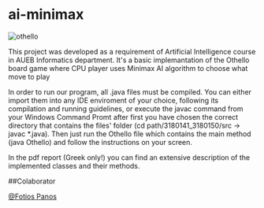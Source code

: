# ai-minimax

![othello](https://user-images.githubusercontent.com/79640797/109201722-d5338080-77aa-11eb-9714-deb558b2ab7d.png)

This project was developed as a requirement of Artificial Intelligence course in AUEB Informatics department. It's a basic implemantation of the Othello board game where CPU player uses Minimax AI algorithm to choose what move to play

In order to run our program, all .java files must be compiled. You can either import them into any IDE enviroment of your choice, following its compilation and running guidelines, or execute the javac command from your Windows Command Promt after first you have chosen the correct directory that contains the files' folder (cd path/3180141_3180150/src -> javac *.java). Then just run the Othello file which contains the main method (java Othello) and follow the instructions on your screen.

In the pdf report (Greek only!) you can find an extensive description of the implemented classes and their methods. 

##Colaborator

[@Fotios Panos](https://github.com/fotispanos)
